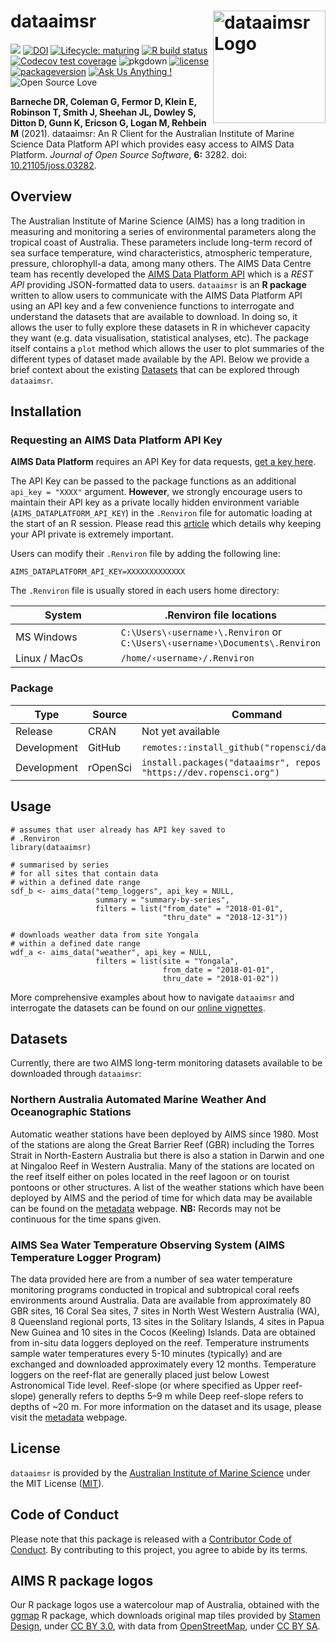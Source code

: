 <!-- README.md is generated from README.Rmd. Please edit that file -->

dataaimsr <img src="man/figures/logo.png" width = 180 alt="dataaimsr Logo" align="right" />
===========================================================================================

<!-- badges: start -->

[![](https://badges.ropensci.org/428_status.svg)](https://github.com/ropensci/software-review/issues/428)
[![DOI](https://joss.theoj.org/papers/10.21105/joss.03282/status.svg)](https://doi.org/10.21105/joss.03282)
[![Lifecycle:
maturing](https://img.shields.io/badge/lifecycle-maturing-blue.svg)](https://www.tidyverse.org/lifecycle/#maturing)
[![R build
status](https://github.com/ropensci/dataaimsr/workflows/R-CMD-check/badge.svg)](https://github.com/ropensci/dataaimsr/actions)
[![Codecov test
coverage](https://codecov.io/gh/ropensci/dataaimsr/branch/master/graph/badge.svg)](https://codecov.io/gh/ropensci/dataaimsr?branch=master)
![pkgdown](https://github.com/ropensci/dataaimsr/workflows/pkgdown/badge.svg)
[![license](https://img.shields.io/badge/license-MIT%20+%20file%20LICENSE-lightgrey.svg)](https://choosealicense.com/)
[![packageversion](https://img.shields.io/badge/Package%20version-1.0.3-orange.svg)](commits/master)
[![Ask Us Anything
!](https://img.shields.io/badge/Ask%20us-anything-1abc9c.svg)](https://github.com/ropensci/dataaimsr/issues/new)
![Open Source
Love](https://badges.frapsoft.com/os/v2/open-source.svg?v=103)
<!-- badges: end -->

**Barneche DR, Coleman G, Fermor D, Klein E, Robinson T, Smith J,
Sheehan JL, Dowley S, Ditton D, Gunn K, Ericson G, Logan M, Rehbein M**
(2021). dataaimsr: An R Client for the Australian Institute of Marine
Science Data Platform API which provides easy access to AIMS Data
Platform. *Journal of Open Source Software*, **6:** 3282. doi:
[10.21105/joss.03282](https://doi.org/10.21105/joss.03282).

Overview
--------

The Australian Institute of Marine Science (AIMS) has a long tradition
in measuring and monitoring a series of environmental parameters along
the tropical coast of Australia. These parameters include long-term
record of sea surface temperature, wind characteristics, atmospheric
temperature, pressure, chlorophyll-a data, among many others. The AIMS
Data Centre team has recently developed the [AIMS Data Platform
API](https://open-aims.github.io/data-platform/) which is a *REST API*
providing JSON-formatted data to users. `dataaimsr` is an **R package**
written to allow users to communicate with the AIMS Data Platform API
using an API key and a few convenience functions to interrogate and
understand the datasets that are available to download. In doing so, it
allows the user to fully explore these datasets in R in whichever
capacity they want (e.g. data visualisation, statistical analyses, etc).
The package itself contains a `plot` method which allows the user to
plot summaries of the different types of dataset made available by the
API. Below we provide a brief context about the existing
[Datasets](#datasets) that can be explored through `dataaimsr`.

Installation
------------

### Requesting an AIMS Data Platform API Key

**AIMS Data Platform** requires an API Key for data requests, [get a key
here](https://open-AIMS.github.io/data-platform/key-request).

The API Key can be passed to the package functions as an additional
`api_key = "XXXX"` argument. **However**, we strongly encourage users to
maintain their API key as a private locally hidden environment variable
(`AIMS_DATAPLATFORM_API_KEY`) in the `.Renviron` file for automatic
loading at the start of an R session. Please read this
[article](https://CRAN.R-project.org/package=httr/vignettes/secrets.html)
which details why keeping your API private is extremely important.

Users can modify their `.Renviron` file by adding the following line:

    AIMS_DATAPLATFORM_API_KEY=XXXXXXXXXXXXX

The `.Renviron` file is usually stored in each users home directory:

<table>
<colgroup>
<col style="width: 35%" />
<col style="width: 64%" />
</colgroup>
<thead>
<tr class="header">
<th>System</th>
<th>.Renviron file locations</th>
</tr>
</thead>
<tbody>
<tr class="odd">
<td>MS Windows</td>
<td><code>C:\Users\‹username›\.Renviron</code> or <code>C:\Users\‹username›\Documents\.Renviron</code></td>
</tr>
<tr class="even">
<td>Linux / MacOs</td>
<td><code>/home/‹username›/.Renviron</code></td>
</tr>
</tbody>
</table>

### Package

<table>
<colgroup>
<col style="width: 33%" />
<col style="width: 33%" />
<col style="width: 33%" />
</colgroup>
<thead>
<tr class="header">
<th>Type</th>
<th>Source</th>
<th>Command</th>
</tr>
</thead>
<tbody>
<tr class="odd">
<td>Release</td>
<td>CRAN</td>
<td>Not yet available</td>
</tr>
<tr class="even">
<td>Development</td>
<td>GitHub</td>
<td><code>remotes::install_github("ropensci/dataaimsr")</code></td>
</tr>
<tr class="odd">
<td>Development</td>
<td>rOpenSci</td>
<td><code>install.packages("dataaimsr", repos = "https://dev.ropensci.org")</code></td>
</tr>
</tbody>
</table>

Usage
-----

    # assumes that user already has API key saved to
    # .Renviron
    library(dataaimsr)

    # summarised by series
    # for all sites that contain data
    # within a defined date range
    sdf_b <- aims_data("temp_loggers", api_key = NULL,
                       summary = "summary-by-series",
                       filters = list("from_date" = "2018-01-01",
                                      "thru_date" = "2018-12-31"))

    # downloads weather data from site Yongala
    # within a defined date range
    wdf_a <- aims_data("weather", api_key = NULL,
                       filters = list(site = "Yongala",
                                      from_date = "2018-01-01",
                                      thru_date = "2018-01-02"))

More comprehensive examples about how to navigate `dataaimsr` and
interrogate the datasets can be found on our [online
vignettes](https://ropensci.github.io/dataaimsr/articles).

Datasets
--------

Currently, there are two AIMS long-term monitoring datasets available to
be downloaded through `dataaimsr`:

### Northern Australia Automated Marine Weather And Oceanographic Stations

Automatic weather stations have been deployed by AIMS since 1980. Most
of the stations are along the Great Barrier Reef (GBR) including the
Torres Strait in North-Eastern Australia but there is also a station in
Darwin and one at Ningaloo Reef in Western Australia. Many of the
stations are located on the reef itself either on poles located in the
reef lagoon or on tourist pontoons or other structures. A list of the
weather stations which have been deployed by AIMS and the period of time
for which data may be available can be found on the
[metadata](https://apps.aims.gov.au/metadata/view/0887cb5b-b443-4e08-a169-038208109466)
webpage. **NB:** Records may not be continuous for the time spans given.

### AIMS Sea Water Temperature Observing System (AIMS Temperature Logger Program)

The data provided here are from a number of sea water temperature
monitoring programs conducted in tropical and subtropical coral reefs
environments around Australia. Data are available from approximately 80
GBR sites, 16 Coral Sea sites, 7 sites in North West Western Australia
(WA), 8 Queensland regional ports, 13 sites in the Solitary Islands, 4
sites in Papua New Guinea and 10 sites in the Cocos (Keeling) Islands.
Data are obtained from in-situ data loggers deployed on the reef.
Temperature instruments sample water temperatures every 5-10 minutes
(typically) and are exchanged and downloaded approximately every 12
months. Temperature loggers on the reef-flat are generally placed just
below Lowest Astronomical Tide level. Reef-slope (or where specified as
Upper reef-slope) generally refers to depths 5–9 m while Deep reef-slope
refers to depths of ~20 m. For more information on the dataset and its
usage, please visit the
[metadata](https://apps.aims.gov.au/metadata/view/4a12a8c0-c573-11dc-b99b-00008a07204e)
webpage.

License
-------

`dataaimsr` is provided by the [Australian Institute of Marine
Science](https://www.aims.gov.au) under the MIT License
([MIT](http://opensource.org/licenses/MIT)).

Code of Conduct
---------------

Please note that this package is released with a [Contributor Code of
Conduct](https://ropensci.org/code-of-conduct/). By contributing to this
project, you agree to abide by its terms.

AIMS R package logos
--------------------

Our R package logos use a watercolour map of Australia, obtained with
the [ggmap](https://CRAN.R-project.org/package=ggmap) R package, which
downloads original map tiles provided by [Stamen
Design](http://stamen.com), under [CC BY
3.0](http://creativecommons.org/licenses/by/3.0), with data from
[OpenStreetMap](http://openstreetmap.org), under [CC BY
SA](http://creativecommons.org/licenses/by-sa/3.0).
